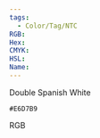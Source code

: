 ```yaml
---
tags:
  - Color/Tag/NTC
RGB:
Hex:
CMYK:
HSL:
Name:
---
```

Double Spanish White
```palette
#E6D7B9
```
RGB
